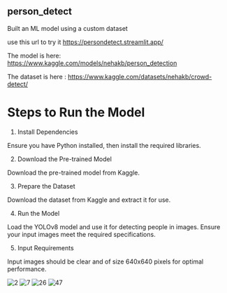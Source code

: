## person_detect
Built an ML model using a custom dataset 

use this url to try it 
https://persondetect.streamlit.app/

The model is here: https://www.kaggle.com/models/nehakb/person_detection

The dataset is here : https://www.kaggle.com/datasets/nehakb/crowd-detect/

# Steps to Run the Model

1. Install Dependencies

Ensure you have Python installed, then install the required libraries.

2. Download the Pre-trained Model

Download the pre-trained model from Kaggle.

3. Prepare the Dataset

Download the dataset from Kaggle and extract it for use.

4. Run the Model

Load the YOLOv8 model and use it for detecting people in images. Ensure your input images meet the required specifications.

5. Input Requirements

Input images should be clear and of size 640x640 pixels for optimal performance.


![2](https://github.com/user-attachments/assets/69e28917-db64-4951-9c34-12723ba16193)
![7](https://github.com/user-attachments/assets/ecfece1e-c53a-417f-8bd0-5fe7141c2640)
![26](https://github.com/user-attachments/assets/4974ce4b-356e-4503-af8a-afcff31c8827)
![47](https://github.com/user-attachments/assets/74d55149-ab29-4238-9433-8fc34ca7305f)

